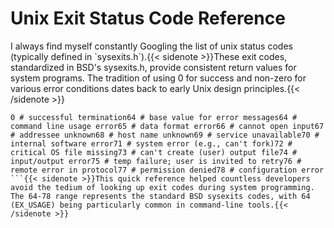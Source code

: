 # Unix Exit Status Code Reference

  I always find myself constantly Googling the list of unix status codes (typically defined in \`sysexits.h\`).{{< sidenote >}}These exit codes, standardized in BSD's sysexits.h, provide consistent return values for system programs. The tradition of using 0 for success and non-zero for various error conditions dates back to early Unix design principles.{{< /sidenote >}}

 
```
0 # successful termination64 # base value for error messages64 # command line usage error65 # data format error66 # cannot open input67 # addressee unknown68 # host name unknown69 # service unavailable70 # internal software error71 # system error (e.g., can't fork)72 # critical OS file missing73 # can't create (user) output file74 # input/output error75 # temp failure; user is invited to retry76 # remote error in protocol77 # permission denied78 # configuration error
```{{< sidenote >}}This quick reference helped countless developers avoid the tedium of looking up exit codes during system programming. The 64-78 range represents the standard BSD sysexits codes, with 64 (EX_USAGE) being particularly common in command-line tools.{{< /sidenote >}}
  